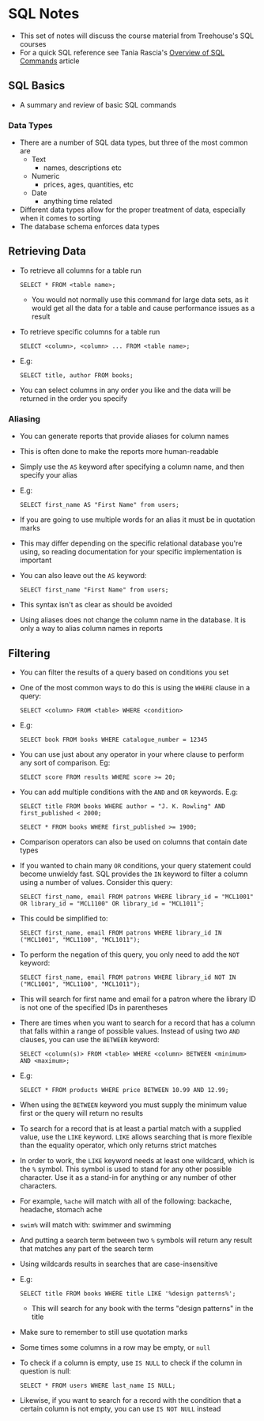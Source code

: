 # SQL Notes 
* This set of notes will discuss the course material from Treehouse's SQL courses 
* For a quick SQL reference see Tania Rascia's [Overview of SQL Commands](https://www.taniarascia.com/overview-of-sql-commands-and-pdo-operations/) article

## SQL Basics 
* A summary and review of basic SQL commands

### Data Types 
* There are a number of SQL data types, but three of the most common are 
    * Text 
        - names, descriptions etc
    * Numeric 
        - prices, ages, quantities, etc
    * Date
        - anything time related
* Different data types allow for the proper treatment of data, especially when it comes to sorting
* The database schema enforces data types 

## Retrieving Data
* To retrieve all columns for a table run 
    
    `SELECT * FROM <table name>;`

    * You would not normally use this command for large data sets, as it would get all the data for a table and cause performance issues as a result

* To retrieve specific columns for a table run 

    `SELECT <column>, <column> ... FROM <table name>;`

* E.g: 

    `SELECT title, author FROM books;`

* You can select columns in any order you like and the data will be returned in the order you specify

### Aliasing
* You can generate reports that provide aliases for column names 
* This is often done to make the reports more human-readable 
* Simply use the `AS` keyword after specifying a column name, and then specify your alias 
* E.g:

    `SELECT first_name AS "First Name" from users;`
* If you are going to use multiple words for an alias it must be in quotation marks
* This may differ depending on the specific relational database you're using, so reading documentation for your specific implementation is important
* You can also leave out the `AS` keyword: 

    `SELECT first_name "First Name" from users;`

* This syntax isn't as clear as should be avoided
* Using aliases does not change the column name in the database. It is only a way to alias column names in reports

## Filtering 
* You can filter the results of a query based on conditions you set
* One of the most common ways to do this is using the `WHERE` clause in a query:

    `SELECT <column> FROM <table> WHERE <condition>`

* E.g: 

    `SELECT book FROM books WHERE catalogue_number = 12345`

* You can use just about any operator in your where clause to perform any sort of comparison. Eg: 

    `SELECT score FROM results WHERE score >= 20;`

* You can add multiple conditions with the `AND` and `OR` keywords. E.g:

    `SELECT title FROM books WHERE author = "J. K. Rowling" AND first_published < 2000;`

    `SELECT * FROM books WHERE first_published >= 1900;`

* Comparison operators can also be used on columns that contain date types
* If you wanted to chain many `OR` conditions, your query statement could become unwieldy fast. SQL provides the `IN` keyword to filter a column using a number of values. Consider this query:

    `SELECT first_name, email FROM patrons WHERE library_id = "MCL1001" OR library_id = "MCL1100" OR library_id = "MCL1011";`

* This could be simplified to: 

    `SELECT first_name, email FROM patrons WHERE library_id IN ("MCL1001", "MCL1100", "MCL1011");`

* To perform the negation of this query, you only need to add the `NOT` keyword: 

    `SELECT first_name, email FROM patrons WHERE library_id NOT IN ("MCL1001", "MCL1100", "MCL1011");`

* This will search for first name and email for a patron where the library ID is not one of the specified IDs in parentheses
* There are times when you want to search for a record that has a column that falls within a range of possible values. Instead of using two `AND` clauses, you can use the `BETWEEN` keyword:

    `SELECT <column(s)> FROM <table> WHERE <column> BETWEEN <minimum> AND <maximum>;`

* E.g: 

    `SELECT * FROM products WHERE price BETWEEN 10.99 AND 12.99;`

* When using the `BETWEEN` keyword you must supply the minimum value first or the query will return no results

* To search for a record that is at least a partial match with a supplied value, use the `LIKE` keyword. `LIKE` allows searching that is more flexible than the equality operator, which only returns strict matches
* In order to work, the `LIKE` keyword needs at least one wildcard, which is the `%` symbol. This symbol is used to stand for any other possible character. Use it as a stand-in for anything or any number of other characters. 
* For example, `%ache` will match with all of the following: backache, headache, stomach ache 
* `swim%` will match with: swimmer and swimming
* And putting a search term between two `%` symbols will return any result that matches any part of the search term
* Using wildcards results in searches that are case-insensitive 
* E.g: 

    `SELECT title FROM books WHERE title LIKE '%design patterns%';`

    * This will search for any book with the terms "design patterns" in the title

* Make sure to remember to still use quotation marks

* Some times some columns in a row may be empty, or `null`
* To check if a column is empty, use `IS NULL` to check if the column in question is null: 

    `SELECT * FROM users WHERE last_name IS NULL;`

* Likewise, if you want to search for a record with the condition that a certain column is not empty, you can use `IS NOT NULL` instead


